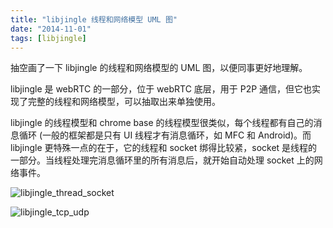 ```yaml
---
title: "libjingle 线程和网络模型 UML 图"
date: "2014-11-01"
tags: [libjingle]
---
```


抽空画了一下 libjingle 的线程和网络模型的 UML 图，以便同事更好地理解。

libjingle 是 webRTC 的一部分，位于 webRTC 底层，用于 P2P 通信，但它也实现了完整的线程和网络模型，可以抽取出来单独使用。

libjingle 的线程模型和 chrome base 的线程模型很类似，每个线程都有自己的消息循环 (一般的框架都是只有 UI 线程才有消息循环，如 MFC 和 Android)。而 libjingle 更特殊一点的在于，它的线程和 socket 绑得比较紧，socket 是线程的一部分。当线程处理完消息循环里的所有消息后，就开始自动处理 socket 上的网络事件。

![libjingle_thread_socket]({{site.img_url}}/libjingle_thread_socket.png)

![libjingle_tcp_udp]({{site.img_url}}/libjingle_tcp_udp.png)
